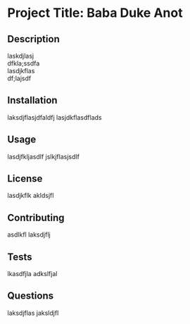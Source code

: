 # Project Title: Baba Duke Anot

## Description
laskdjlasj  
dfkla;ssdfa  
lasdjkflas  
df;lajsdf

## Installation
laksdjflasjdfaldfj
lasjdkflasdflads
## Usage
lasdjfkljasdlf
jslkjflasjsdlf
## License
lasdjkflk
akldsjfl
## Contributing
asdlkfl
laksdjflj
## Tests
lkasdfjla
adkslfjal
## Questions
laksdjflas
jaksldjfl

